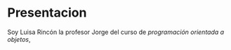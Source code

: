 # Presentacion

Soy Luisa Rincón la profesor Jorge  del curso de *programación orientada a objetos*, 
